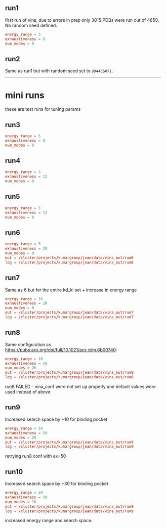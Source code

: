 ## run1
first run of vina, due to errors in prep only 3015 PDBs were run out of 4650. No random seed defined.
```conf
energy_range = 3
exhaustiveness = 8
num_modes = 9
```
## run2 
Same as run1 but with random seed set to `904455071`.
***
# mini runs
these are test runs for tuning params
## run3
```conf
energy_range = 5
exhaustiveness = 8
num_modes = 9
```
## run4
```conf
energy_range = 3 
exhaustiveness = 12
num_modes = 9
```
## run5
```conf
energy_range = 5
exhaustiveness = 12
num_modes = 9
```
## run6
```conf
energy_range = 5
exhaustiveness = 20
num_modes = 9
out = /cluster/projects/kumargroup/jean/data/vina_out/run6
log = /cluster/projects/kumargroup/jean/data/vina_out/run6
```
## run7
Same as 6 but for the entire kd_ki set + increase in energy range
```conf
energy_range = 10
exhaustiveness = 20
num_modes = 9
out = /cluster/projects/kumargroup/jean/data/vina_out/run7
log = /cluster/projects/kumargroup/jean/data/vina_out/run7
```

## run8
Same configuration as https://pubs.acs.org/doi/full/10.1021/acs.jcim.6b00740:
```conf
energy_range = 10
exhaustiveness = 50
num_modes = 20
out = /cluster/projects/kumargroup/jean/data/vina_out/run8
log = /cluster/projects/kumargroup/jean/data/vina_out/run8
```
run8 FAILED - vina_conf were not set up properly and default values were used instead of above

## run9
Increased search space by +10 for binding pocket
```conf
energy_range = 10
exhaustiveness = 50
num_modes = 20
out = /cluster/projects/kumargroup/jean/data/vina_out/run9
log = /cluster/projects/kumargroup/jean/data/vina_out/run9
```
retrying run8 conf with ex=50

## run10
Increased search space by +30 for binding pocket
```conf
energy_range = 20
exhaustiveness = 50
num_modes = 10
out = /cluster/projects/kumargroup/jean/data/vina_out/run9
log = /cluster/projects/kumargroup/jean/data/vina_out/run9
```
increased energy range and search space.
